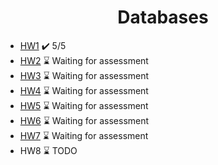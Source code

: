 <h1 align="center">Databases</h1>

- [HW1](HW1) ✔️ 5/5
- [HW2](HW2) ⌛ Waiting for assessment
- [HW3](HW3) ⌛ Waiting for assessment
- [HW4](HW4) ⌛ Waiting for assessment
- [HW5](HW5) ⌛ Waiting for assessment
- [HW6](HW6) ⌛ Waiting for assessment
- [HW7](HW7) ⌛ Waiting for assessment
- HW8 ⌛ TODO
